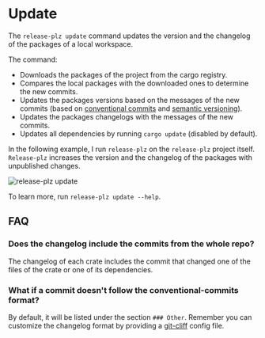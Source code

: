 # Update

The `release-plz update` command updates the version and the changelog of the
packages of a local workspace.

The command:

- Downloads the packages of the project from the cargo registry.
- Compares the local packages with the downloaded ones to determine the new commits.
- Updates the packages versions based on the messages of the new commits (based
  on [conventional commits](https://www.conventionalcommits.org/en/v1.0.0/) and
  [semantic versioning](https://semver.org/)).
- Updates the packages changelogs with the messages of the new commits.
- Updates all dependencies by running `cargo update` (disabled by default).

In the following example, I run `release-plz` on the `release-plz` project itself.
`Release-plz` increases the version and the changelog of the packages with
unpublished changes.

![release-plz update](https://user-images.githubusercontent.com/11428655/160762832-54300ddb-ec9c-4538-a611-c66490c47333.gif)

To learn more, run `release-plz update --help`.

## FAQ

### Does the changelog include the commits from the whole repo?

The changelog of each crate includes the commit that changed one of the
files of the crate or one of its dependencies.

### What if a commit doesn't follow the conventional-commits format?

By default, it will be listed under the section `### Other`.
Remember you can customize the changelog format by providing a
[git-cliff](https://github.com/orhun/git-cliff) config file.
